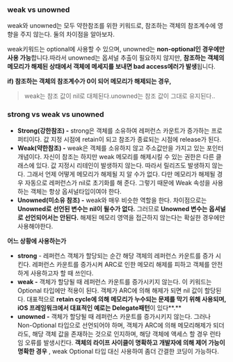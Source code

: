 ### weak vs unowned

weak와 unowned는 모두 약한참조를 위한 키워드로, 참조하는 객체의 참조계수에 영향을 주지 않는다. 둘의 차이점을 알아보자.

weak키워드는 optional에 사용할 수 있으며, unowned는 **non-optional인 경우에만 사용 가능**합니다.따라서 unowned는 옵셔널 추출이 필요하지 않지만, **참조하는 객체의 메모리가 해제된 상태에서 객체에 메세지를 보내면 bad access에러가 발생**됩니다.

**if) 참조하는 객체의 참조계수가 0이 되어 메모리가 해제되는 경우,**

> weak는 참조 값이 nil로 대체된다.unowned는 참조 값이 그대로 유지된다..



### strong vs weak vs unowned

- **Strong(강한참조) -** strong은 객체를 소유하여 레퍼런스 카운트가 증가하는 프로퍼티이다. 값 지정 시점에 retain이 되고 참조가 종료되는 시점에 release가 된다.
- **Weak(약한참조) -** weak은 객체를 소유하지 않고 주소값만을 가지고 있는 포인터 개념이다. 자신이 참조는 하지만 weak 메모리를 해제시킬 수 있는 권한은 다른 클래스에 있다. 값 지정시 리테인이 발생하지 않는다. 따라서 릴리즈도 발생하지 않는다. 그래서 언제 어떻게 메모리가 해제될 지 알 수가 없다. 다만 메모리가 해제될 경우 자동으로 레퍼런스가 nil로 초기화를 해 준다. 그렇기 때문에 Weak 속성을 사용하는 객체는 항상 옵셔널타입이여야 한다.
- **Unowned(미소유 참조) -** weak와 매우 비슷한 역할을 한다. 차이점으로는 **Unowned로 선언된 변수는 nil이 될수가 없다.** 그러므로 **Unowned 변수는 옵셔널로 선언되어서는 안된다.** 해제된 메모리 영역을 접근하지 않는다는 확실한 경우에만 사용해야한다.

**어느 상황에 사용하는가**

- **strong** - 레퍼런스 객체가 할당되는 순간 해당 객체의 레퍼런스 카운트를 증가 시킨다. 레퍼런스 카운트를 증가시켜 ARC로 인한 메모리 해제를 피하고 객체를 안전하게 사용하고자 할 때 쓰인다.
- **weak -** 객체가 할당될 때 레퍼런스 카운트를 증가시키지 않는다. 이 키워드는 Optional 타입에만 적용이 된다. 객체가 ARC에 의해 해제가 되면 nil 값이 할당된다. 대표적으로 **retain cycle에 의해 메모리가 누수되는 문제를 막기 위해 사용되며, iOS 프레임워크에서 대표적인 예로는 Delegate패턴**이 있다**.**
- **unowned -** 객체가 할당될 때 레퍼런스 카운트를 증가시키지 않는다. 그러나 Non-Optional 타입으로 선언되어야 하며, 객체가 ARC에 의해 메모리해제가 되더라도, 해당 객체 값을 존재하는 것으로 인지하며, 해당 객체에 액세스 할 경우 런타임 오류를 발생시킨다. **객체의 라이프 사이클이 명확하고 개발자에 의해 제어 가능이 명확한 경우** , weak Optional 타입 대신 사용하여 좀더 간결한 코딩이 가능하다.
